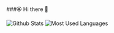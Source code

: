 ###🏵️ Hi there 👋

<!--
**carrot11223/carrot11223** is a ✨ _special_ ✨ repository because its `README.md` (this file) appears on your GitHub profile.

Here are some ideas to get you started:

- 🔭 I’m currently working on ...
- 🌱 I’m currently learning ...
- 👯 I’m looking to collaborate on ...
- 🤔 I’m looking for help with ...
- 💬 Ask me about ...
- 📫 How to reach me: ...
- 😄 Pronouns: ...
- ⚡ Fun fact: ...
-->
![Github Stats](https://github-readme-stats.vercel.app/api?username=carrot11223&show_icons=true&theme=dark&count_private=true)
![Most Used Languages](https://github-readme-stats.vercel.app/api/top-langs/?username=carrot11223&theme=dark&layout=compact)
